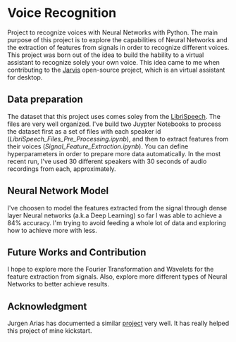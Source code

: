 # Voice Recognition

Project to recognize voices with Neural Networks with Python. The main purpose of this project is to explore the capabilities of Neural Networks and the extraction of features from signals in order to recognize different voices. This project was born out of the idea to build the hability to a virtual assistant to recognize solely your own voice. This idea came to me when contributing to the [Jarvis](https://github.com/sukeesh/Jarvis) open-source project, which is an virtual assistant for desktop.

## Data preparation

The dataset that this project uses comes soley from the [LibriSpeech](http://www.openslr.org/12/). The files are very well organized. I've build two Juypter Notebooks to process the dataset first as a set of files with each speaker id (_LibriSpeech_Files_Pre_Processing.ipynb_), and then to extract features from their voices (_Signal_Feature_Extraction.ipynb_). You can define hyperparameters in order to prepare more data automatically. In the most recent run, I've used 30 different speakers with 30 seconds of audio recordings from each, approximately.

## Neural Network Model

I've choosen to model the features extracted from the signal through dense layer Neural networks (a.k.a Deep Learning) so far I was able to achieve a 84% accuracy. I'm trying to avoid feeding a whole lot of data and exploring how to achieve more with less. 

## Future Works and Contribution

I hope to explore more the Fourier Transformation and Wavelets for the feature extraction from signals. Also, explore more different types of Neural Networks to better achieve results.

## Acknowledgment

Jurgen Arias has documented a similar [project](https://github.com/jurgenarias/Portfolio) very well. It has really helped this project of mine kickstart.
